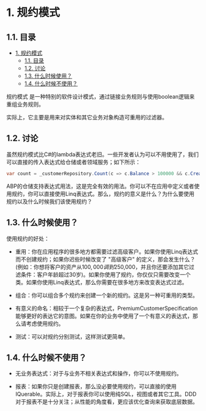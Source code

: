 # 1. 规约模式

## 1.1. 目录

<!-- TOC -->

- [1. 规约模式](#1-规约模式)
  - [1.1. 目录](#11-目录)
  - [1.2. 讨论](#12-讨论)
  - [1.3. 什么时候使用？](#13-什么时候使用)
  - [1.4. 什么时候不使用？](#14-什么时候不使用)

<!-- /TOC -->

规约模式 是一种特别的软件设计模式，通过链接业务规则与使用boolean逻辑来重组业务规则。

实际上，它主要是用来对实体和其它业务对象构造可重用的过滤器。

## 1.2. 讨论

虽然规约模式比C#的lambda表达式老旧。一些开发者认为可以不用使用了，我们可以直接的传入表达式给仓储或者领域服务；如下所示：

```c#
var count = _customerRepository.Count(c => c.Balance > 100000 && c.CreationYear == 2017);
```

ABP的仓储支持表达式用法，这是完全有效的用法。你可以不在应用中定义或者使用规约，你可以直接使用Linq表达式。那么，规约的意义是什么？为什么要使用规约以及什么时候我们该使用规约？

## 1.3. 什么时候使用？

使用规约的好处：

- 重用：你在应用程序的很多地方都需要过滤高级客户。如果你使用Linq表达式而不创建规约；如果你迟些时候改变了 "高级客户" 的定义，那会发生什么？(例如：你想将客户的资产从$100,000调到$250,000，并且你还要添加其它过滤条件：客户年龄超过30岁)。如果你使用了规约，你仅仅只需要改变一个类。如果你使用Linq表达式，那么你需要在很多地方来改变表达式过滤。

- 组合：你可以组合多个规约来创建一个新的规约。这是另一种可重用的类型。

- 有意义的命名：相较于一个复杂的表达式，PremiumCustomerSpecification能够更好的表达它的意图。如果在你的业务中使用了一个有意义的表达式，那么请考虑使用规约。

- 测试：可以对规约分别测试，这样测试更简单。

## 1.4. 什么时候不使用？

- 无业务表达式：对于与业务不相关表达式和操作，你可以不使用规约。

- 报表：如果你只是创建报表，那么没必要使用规约，可以直接的使用IQuerable。实际上，对于报表你可以使用纯SQL，视图或者其它工具。DDD对于报表不是十分关注；从性能的角度看，更应该优化查询来获取底层数据。